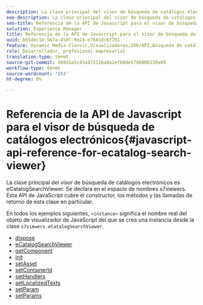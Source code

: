 ```yaml
---
description: La clase principal del visor de búsqueda de catálogos electrónicos es eCatalogSearchViewer. Se declara en el espacio de nombres s7viewers. Esta API de JavaScript cubre el constructor, los métodos y las llamadas de retorno de esta clase en particular.
seo-description: La clase principal del visor de búsqueda de catálogos electrónicos es eCatalogSearchViewer. Se declara en el espacio de nombres s7viewers. Esta API de JavaScript cubre el constructor, los métodos y las llamadas de retorno de esta clase en particular.
seo-title: Referencia de la API de Javascript para el visor de búsqueda de catálogos electrónicos
solution: Experience Manager
title: Referencia de la API de Javascript para el visor de búsqueda de catálogos electrónicos
uuid: b65dec1e-567a-450f-9e24-e7841dc6f701
feature: Dynamic Media Classic,Visualizadores,SDK/API,Búsqueda de catálogos electrónicos
role: Desarrollador, profesional empresarial
translation-type: tm+mt
source-git-commit: 469d1a5c43a972116a8a2efb0de5708800130a99
workflow-type: tm+mt
source-wordcount: '153'
ht-degree: 0%

---
```



# Referencia de la API de Javascript para el visor de búsqueda de catálogos electrónicos{#javascript-api-reference-for-ecatalog-search-viewer}

La clase principal del visor de búsqueda de catálogos electrónicos es eCatalogSearchViewer. Se declara en el espacio de nombres s7viewers. Esta API de JavaScript cubre el constructor, los métodos y las llamadas de retorno de esta clase en particular.

En todos los ejemplos siguientes, `<instance>` significa el nombre real del objeto de visualizador de JavaScript del que se crea una instancia desde la clase `s7viewers.eCatalogSearchViewer`.

* [dispose](r-html5-ecatsearch-javascriptapiref-dispose.md)
* [eCatalogSearchViewer](r-html5-ecatsearch-javascriptapiref-ecatalogsearchviewer.md)
* [getComponent](r-html5-ecatsearch-javascriptapiref-getcomponent.md)
* [init](r-html5-ecatsearch-javascriptapiref-init.md)
* [setAsset](r-html5-ecatsearch-javascriptapiref-setasset.md)
* [setContainerId](r-html5-ecatsearch-javascriptapiref-setcontainerid.md)
* [setHandlers](r-html5-ecatsearch-javascriptapiref-sethandlers.md)
* [setLocalizedTexts](r-html5-ecatsearch-javascriptapiref-setlocalizedtexts.md)
* [setParam](r-html5-ecatsearch-javascriptapiref-setparam.md)
* [setParams](r-html5-ecatsearch-javascriptapiref-setparams.md)
